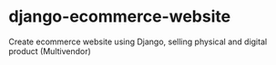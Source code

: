 # django-ecommerce-website
Create ecommerce website using Django, selling physical and digital product (Multivendor)
